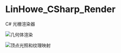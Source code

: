 # LinHowe_CSharp_Render
C# 光栅渲染器



![几何体渲染](http://p9sfkx5v1.bkt.clouddn.com/2018-11-09_23-50-53.png)

![顶点光照和纹理映射](http://p9sfkx5v1.bkt.clouddn.com/2018-11-11_14-51-59.png)